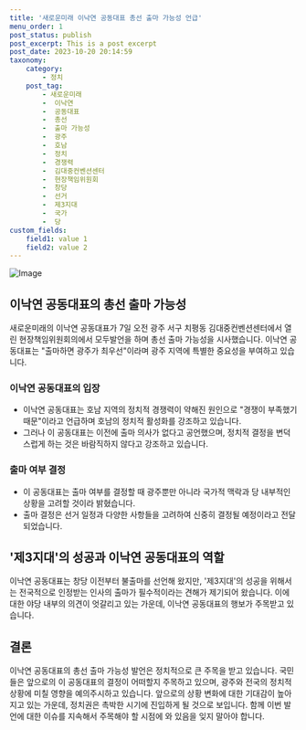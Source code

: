 ```yaml
---
title: '새로운미래 이낙연 공동대표 총선 출마 가능성 언급'
menu_order: 1
post_status: publish
post_excerpt: This is a post excerpt
post_date: 2023-10-20 20:14:59
taxonomy:
    category:
        - 정치
    post_tag:
        - 새로운미래
        -  이낙연
        -  공동대표
        -  총선
        -  출마 가능성
        -  광주
        -  호남
        -  정치
        -  경쟁력
        -  김대중컨벤션센터
        -  현장책임위원회
        -  창당
        -  선거
        -  제3지대
        -  국가
        -  당
custom_fields:
    field1: value 1
    field2: value 2
---
```


![Image](https://imgnews.pstatic.net/image/088/2024/02/07/0000861228_001_20240207152601200.jpg?type=w647)


## 이낙연 공동대표의 총선 출마 가능성
새로운미래의 이낙연 공동대표가 7일 오전 광주 서구 치평동 김대중컨벤션센터에서 열린 현장책임위원회의에서 모두발언을 하며 총선 출마 가능성을 시사했습니다. 이낙연 공동대표는 "출마하면 광주가 최우선"이라며 광주 지역에 특별한 중요성을 부여하고 있습니다. 

### 이낙연 공동대표의 입장
- 이낙연 공동대표는 호남 지역의 정치적 경쟁력이 약해진 원인으로 "경쟁이 부족했기 때문"이라고 언급하며 호남의 정치적 활성화를 강조하고 있습니다.
- 그러나 이 공동대표는 이전에 출마 의사가 없다고 공언했으며, 정치적 결정을 변덕스럽게 하는 것은 바람직하지 않다고 강조하고 있습니다.

### 출마 여부 결정
- 이 공동대표는 출마 여부를 결정할 때 광주뿐만 아니라 국가적 맥락과 당 내부적인 상황을 고려할 것이라 밝혔습니다.
- 출마 결정은 선거 일정과 다양한 사항들을 고려하여 신중히 결정될 예정이라고 전달되었습니다.

## '제3지대'의 성공과 이낙연 공동대표의 역할
이낙연 공동대표는 창당 이전부터 불출마를 선언해 왔지만, '제3지대'의 성공을 위해서는 전국적으로 인정받는 인사의 출마가 필수적이라는 견해가 제기되어 왔습니다. 이에 대한 야당 내부의 의견이 엇갈리고 있는 가운데, 이낙연 공동대표의 행보가 주목받고 있습니다.

## 결론
이낙연 공동대표의 총선 출마 가능성 발언은 정치적으로 큰 주목을 받고 있습니다. 국민들은 앞으로의 이 공동대표의 결정이 어떠할지 주목하고 있으며, 광주와 전국의 정치적 상황에 미칠 영향을 예의주시하고 있습니다. 앞으로의 상황 변화에 대한 기대감이 높아지고 있는 가운데, 정치권은 촉박한 시기에 진입하게 될 것으로 보입니다. 함께 이번 발언에 대한 이슈를 지속해서 주목해야 할 시점에 와 있음을 잊지 말아야 합니다.
